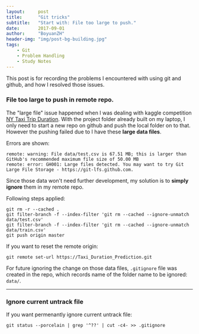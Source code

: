 ```yaml
---
layout:     post
title:      "Git tricks"
subtitle:   "Start with: File too large to push."
date:       2017-09-01
author:     "BoyuanZH"
header-img: "img/post-bg-building.jpg"
tags:
    - Git
    - Problem Handling
    - Study Notes
---
```


This post is for recording the problems I encountered with using git and github, and how I resolved those issues.

### File too large to push in remote repo.

The "large file" issue happened when I was dealing with kaggle competition [NY Taxi Trip Duration](https://www.kaggle.com/c/nyc-taxi-trip-duration). With the project folder already built on my laptop, I only need to start a new repo on github and push the local folder on to that. However the pushing failed due to I have these **large data files**. 

Errors are shown:

```
remote: warning: File data/test.csv is 67.51 MB; this is larger than GitHub's recommended maximum file size of 50.00 MB
remote: error: GH001: Large files detected. You may want to try Git Large File Storage - https://git-lfs.github.com.
```

Since those data won't need further development, my solution is to **simply ignore** them in my remote repo.

Following steps applied:

```
git rm -r --cached .
git filter-branch -f --index-filter 'git rm --cached --ignore-unmatch data/test.csv'
git filter-branch -f --index-filter 'git rm --cached --ignore-unmatch data/train.csv'
git push origin master
```

If you want to reset the remote origin:

```
git remote set-url https://Taxi_Duration_Prediction.git
```

For future ignoring the change on those data files, `.gitignore` file was created in the repo, which records name of the folder name to be ignored: `data/`.

---

### Ignore current untrack file

If you want permenantly ignore current untrack file:

```
git status --porcelain | grep '^??' | cut -c4- >> .gitignore
```

